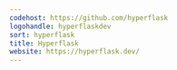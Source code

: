 ```yaml
---
codehost: https://github.com/hyperflask
logohandle: hyperflaskdev
sort: hyperflask
title: Hyperflask
website: https://hyperflask.dev/
---
```

